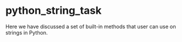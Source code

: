 # python_string_task
Here we have discussed a set of built-in methods that user can use on strings in Python.
